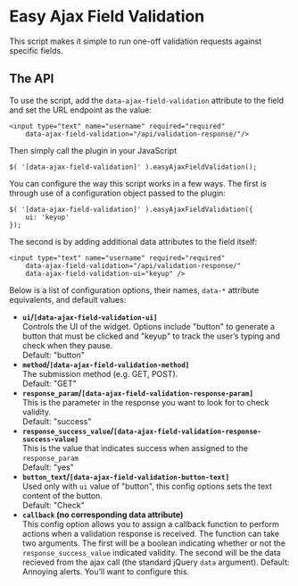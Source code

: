 Easy Ajax Field Validation
===================================

This script makes it simple to run one-off validation requests 
against specific fields.

The API
-------

To use the script, add the 
`data-ajax-field-validation` attribute to the field and set the 
URL endpoint as the value:

	<input type="text" name="username" required="required"
		data-ajax-field-validation="/api/validation-response/"/>

Then simply call the plugin in your JavaScript

	$( '[data-ajax-field-validation]' ).easyAjaxFieldValidation();

You can configure the way this script works in a few ways. The
first is through use of a configuration object passed to the plugin:

	$( '[data-ajax-field-validation]' ).easyAjaxFieldValidation({
		ui: 'keyup'
	});

The second is by adding additional data attributes to the field itself:

	<input type="text" name="username" required="required"
		data-ajax-field-validation="/api/validation-response/"
		data-ajax-field-validation-ui="keyup" />

Below is a list of configuration options, their names, `data-*` 
attribute equivalents, and default values:

 - **`ui`/`[data-ajax-field-validation-ui]`**<br/>
   Controls the UI of the widget. Options include "button" to generate
   a button that must be clicked and "keyup" to track the user’s 
   typing and check when they pause.<br/>
   Default: "button"
 - **`method`/`[data-ajax-field-validation-method]`**<br/>
   The submission method (e.g. GET, POST).<br/>
   Default: "GET"
 - **`response_param`/`[data-ajax-field-validation-response-param]`**<br/>
   This is  the parameter in the response you want to look for to 
   check validity.<br/>
   Default: "success"
 - **`response_success_value`/`[data-ajax-field-validation-response-success-value]`**<br/>
   This is the value that indicates success when assigned to the
   `response_param`<br/>
   Default: "yes"
 - **`button_text`/`[data-ajax-field-validation-button-text]`**<br/>
   Used only with `ui` value of "button", this config options sets the
   text content of the button.<br/>
   Default: "Check"
 - **`callback` (no corresponding data attribute)**<br/>
   This config option allows you to assign a callback function to perform
   actions when a validation response is received. The function can take
   two arguments. The first will be a boolean indicating whether or not
   the `response_success_value` indicated validity. The second will be the
   data recieved from the ajax call (the standard jQuery `data` argument).
   Default: Annoying alerts. You’ll want to configure this.